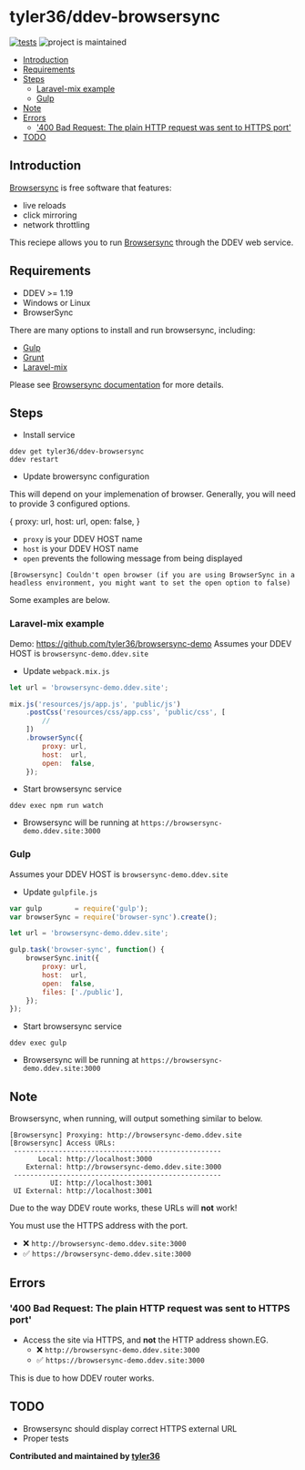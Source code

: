 # tyler36/ddev-browsersync <!-- omit in toc -->

[![tests](https://github.com/tyler36/ddev-browsersync/actions/workflows/tests.yml/badge.svg)](https://github.com/tyler36/ddev-browsersync/actions/workflows/tests.yml) ![project is maintained](https://img.shields.io/maintenance/yes/2022.svg)

- [Introduction](#introduction)
- [Requirements](#requirements)
- [Steps](#steps)
  - [Laravel-mix example](#laravel-mix-example)
  - [Gulp](#gulp)
- [Note](#note)
- [Errors](#errors)
  - ['400 Bad Request: The plain HTTP request was sent to HTTPS port'](#400-bad-request-the-plain-http-request-was-sent-to-https-port)
- [TODO](#todo)

## Introduction

[Browsersync](https://browsersync.io/) is free software that features:

- live reloads
- click mirroring
- network throttling

This reciepe allows you to run [Browsersync](https://browsersync.io/) through the DDEV web service.

## Requirements

- DDEV >= 1.19
- Windows or Linux
- BrowserSync

There are many options to install and run browsersync, including:

- [Gulp](https://browsersync.io/docs/gulp)
- [Grunt](https://browsersync.io/docs/grunt)
- [Laravel-mix](https://laravel-mix.com/docs/4.0/browsersync)

Please see [Browsersync documentation](https://browsersync.io/docs) for more details.

## Steps

- Install service

```shell
ddev get tyler36/ddev-browsersync
ddev restart
```

- Update browersync configuration

This will depend on your implemenation of browser.
Generally, you will need to provide 3 configured options.

{
      proxy: url,
      host:  url,
      open:  false,
}

- `proxy` is your DDEV HOST name
- `host` is your DDEV HOST name
- `open` prevents the following message from being displayed

```shell
[Browsersync] Couldn't open browser (if you are using BrowserSync in a headless environment, you might want to set the open option to false)
```

Some examples are below.

### Laravel-mix example

Demo: <https://github.com/tyler36/browsersync-demo>
Assumes your DDEV HOST is `browsersync-demo.ddev.site`

- Update `webpack.mix.js`

```js
let url = 'browsersync-demo.ddev.site';

mix.js('resources/js/app.js', 'public/js')
    .postCss('resources/css/app.css', 'public/css', [
        //
    ])
    .browserSync({
        proxy: url,
        host:  url,
        open:  false,
    });
```

- Start browsersync service

```shell
ddev exec npm run watch
```

- Browsersync will be running at `https://browsersync-demo.ddev.site:3000`

### Gulp

Assumes your DDEV HOST is `browsersync-demo.ddev.site`

- Update `gulpfile.js`

```js
var gulp        = require('gulp');
var browserSync = require('browser-sync').create();

let url = 'browsersync-demo.ddev.site';

gulp.task('browser-sync', function() {
    browserSync.init({
        proxy: url,
        host:  url,
        open:  false,
        files: ['./public'],
    });
});
```

- Start browsersync service

```shell
ddev exec gulp
```

- Browsersync will be running at `https://browsersync-demo.ddev.site:3000`

## Note

Browsersync, when running, will output something similar to below.

```shell
[Browsersync] Proxying: http://browsersync-demo.ddev.site
[Browsersync] Access URLs:
 ---------------------------------------------------
       Local: http://localhost:3000
    External: http://browsersync-demo.ddev.site:3000
 ---------------------------------------------------
          UI: http://localhost:3001
 UI External: http://localhost:3001
```

Due to the way DDEV route works, these URLs will **not** work!

You must use the HTTPS address with the port.

- ❌ `http://browsersync-demo.ddev.site:3000`
- ✅ `https://browsersync-demo.ddev.site:3000`

## Errors

### '400 Bad Request: The plain HTTP request was sent to HTTPS port'

- Access the site via HTTPS, and **not** the HTTP address shown.EG.
  - ❌ `http://browsersync-demo.ddev.site:3000`
  - ✅ `https://browsersync-demo.ddev.site:3000`

This is due to how DDEV router works.

## TODO

- Browsersync should display correct HTTPS external URL
- Proper tests

**Contributed and maintained by [tyler36](https://github.com/tyler36)**
